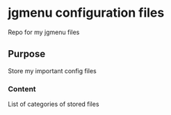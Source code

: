 # jgmenu configuration files
Repo for my jgmenu files

## Purpose
Store my important config files

### Content
List of categories of stored files
